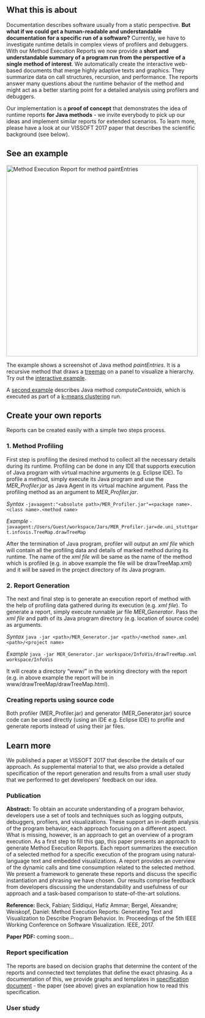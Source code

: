 ## What this is about

Documentation describes software usually from a static perspective. **But what if we could get a human-readable and understandable documentation for a specific run of a software?** Currently, we have to investigate runtime details in complex views of profilers and debuggers. With our Method Execution Reports we now provide a **short and understandable summary of a program run from the perspective of a single method of interest**. We automatically create the interactive web-based documents that merge highly adaptive texts and graphics. They summarize data on call structures, recursion, and performance. The reports answer many questions about the runtime behavior of the method and might act as a better starting point for a detailed analysis using profilers and debuggers.

Our implementation is a **proof of concept** that demonstrates the idea of runtime reports **for Java methods** - we invite everybody to pick up our ideas and implement similar reports for extended scenarios. To learn more, please have a look at our VISSOFT 2017 paper that describes the scientific background (see below).

## See an example

<img alt="Method Execution Report for method paintEntries" src="images/paintentries.png" width="500">

The example shows a screenshot of Java method *paintEntries*. It is a recursive method that draws a [treemap](https://en.wikipedia.org/wiki/Treemapping) on a panel to visualize a hierarchy. Try out the [interactive example](examples/paintEntries/paintEntries.html).

A [second example](examples/computeCentroids/computeCentroids.html) describes Java method *computeCentroids*, which is executed as part of a [k-means clustering](https://en.wikipedia.org/wiki/K-means_clustering) run.

## Create your own reports

Reports can be created easily with a simple two steps process.

### 1. Method Profiling
First step is profiling the desired method to collect all the necessary details during its runtime. Profiling can be done in any IDE that supports execution of Java program with virtual machine arguments (e.g. Eclipse IDE). To profile a method, simply execute its Java program and use the *MER_Profiler.jar* as Java Agent in its virtual machine argument. Pass the profiling method as an argument to *MER_Profiler.jar*.

*Syntax*
`-javaagent:"<absolute path>/MER_Profiler.jar"=<package name>.<class name>.<method name>`

*Example*
`-javaagent:/Users/Guest/workspace/Jars/MER_Profiler.jar=de.uni_stuttgart.infovis.TreeMap.drawTreeMap`

After the termination of Java program, profiler will output an *xml file* which will contain all the profiling data and details of marked method during its runtime. The name of the *xml file* will be same as the name of the method which is profiled (e.g. in above example the file will be drawTreeMap.xml) and it will be saved in the project directory of its Java program.

### 2. Report Generation
The next and final step is to generate an execution report of method with the help of profiling data gathered during its execution (e.g. *xml file*). To generate a report, simply execute runnable jar file *MER_Generator*. Pass the *xml file* and path of its Java program directory (e.g. location of source code) as arguments.

*Syntax*
`java -jar <path>/MER_Generator.jar <path>/<method name>.xml <path>/<project name>`

*Example*
`java -jar MER_Generator.jar workspace/InfoVis/drawTreeMap.xml workspace/InfoVis`

It will create a directory “www/<method name>” in the working directory with the report (e.g. in above example the report will be in www/drawTreeMap/drawTreeMap.html).

### Creating reports using source code
Both profiler (MER_Profiler.jar) and generator (MER_Generator.jar) source code can be used directly (using an IDE e.g. Eclipse IDE) to profile and generate reports instead of using their jar files.

## Learn more

We published a paper at VISSOFT 2017 that describe the details of our approach. As supplemental material to that, we also provide a detailed specification of the report generation and results from a small user study that we performed to get developers' feedback on our idea.

### Publication

**Abstract:** To obtain an accurate understanding of a program behavior, developers use a set of tools and techniques such as logging outputs, debuggers, profilers, and visualizations. These support an in-depth analysis of the program behavior, each approach focusing on a different aspect. What is missing, however, is an approach to get an overview of a program execution. As a first step to fill this gap, this paper presents an approach to generate Method Execution Reports. Each report summarizes the execution of a selected method for a specific execution of the program using natural-language text and embedded visualizations. A report provides an overview of the dynamic calls and time consumption related to the selected method. We present a framework to generate these reports and discuss the specific instantiation and phrasing we have chosen. Our results comprise feedback from developers discussing the understandability and usefulness of our approach and a task-based comparison to state-of-the-art solutions.

**Reference:** Beck, Fabian; Siddiqui, Hafiz Ammar; Bergel, Alexandre; Weiskopf, Daniel: Method Execution Reports: Generating Text and Visualization to Describe Program Behavior. In: Proceedings of the 5th IEEE Working Conference on Software Visualization. IEEE, 2017.

**Paper PDF:** coming soon...

### Report specification

The reports are based on decision graphs that determine the content of the reports and connected text templates that define the exact phrasing. As a documentation of this, we provide graphs and templates in [specification document](docs/report_specification.pdf) - the paper (see above) gives an explanation how to read this specification.

### User study
